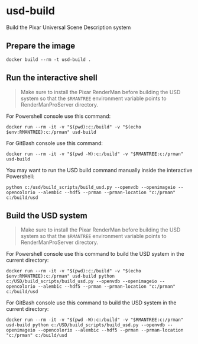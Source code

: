 # usd-build
Build the Pixar Universal Scene Description system

## Prepare the image

    docker build --rm -t usd-build .

## Run the interactive shell

> Make sure to install the Pixar RenderMan before building the USD system so that the `$RMANTREE` environment variable points to RenderManProServer directory.

For Powershell console use this command:

    docker run --rm -it -v "$(pwd):c:/build" -v "$(echo $env:RMANTREE):c:/prman" usd-build

For GitBash console use this command:

    docker run --rm -it -v "$(pwd -W):c:/build" -v "$RMANTREE:c:/prman" usd-build

You may want to run the USD build command manually inside the interactive Powershell:

    python c:/usd/build_scripts/build_usd.py --openvdb --openimageio --opencolorio --alembic --hdf5 --prman --prman-location "c:/prman" c:/build/usd

## Build the USD system

> Make sure to install the Pixar RenderMan before building the USD system so that the `$RMANTREE` environment variable points to RenderManProServer directory.

For Powershell console use this command to build the USD system in the current directory:

    docker run --rm -it -v "$(pwd):c:/build" -v "$(echo $env:RMANTREE):c:/prman" usd-build python c:/USD/build_scripts/build_usd.py --openvdb --openimageio --opencolorio --alembic --hdf5 --prman --prman-location "c:/prman" c:/build/usd

For GitBash console use this command to build the USD system in the current directory:

    docker run --rm -it -v "$(pwd -W):c:/build" -v "$RMANTREE:c:/prman" usd-build python c:/USD/build_scripts/build_usd.py --openvdb --openimageio --opencolorio --alembic --hdf5 --prman --prman-location "c:/prman" c:/build/usd
